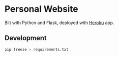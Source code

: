 # Personal Website

Bilt with Python and Flask, deployed with [Heroku](https://www.heroku.com/) app.

## Development

```sh
pip freeze > requirements.txt
```

